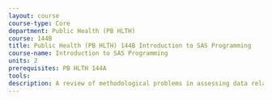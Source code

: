 ```yaml
---
layout: course 
course-type: Core
department: Public Health (PB HLTH)
course: 144B
title: Public Health (PB HLTH) 144B Introduction to SAS Programming
course-name: Introduction to SAS Programming
units: 2
prerequisites: PB HLTH 144A
tools: 
description: A review of methodological problems in assessing data relating to social life. Topics to be covered include - posing a sociological problem, gaining access to data, measuring, establishing correlation and causal connection among data, and relating data to theoretical context. 
---
```


